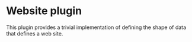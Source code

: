 # Website plugin

This plugin provides a trivial implementation of defining the shape of data that defines a web site.
